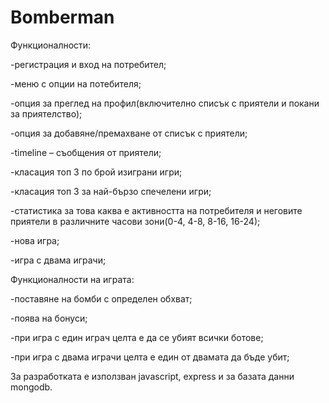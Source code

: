 # Bomberman

Функционалности:

-регистрация и вход на потребител;

-меню с опции на потебителя;

-опция за преглед на профил(включително списък с приятели и покани за приятелство);

-опция за добавяне/премахване от списък с приятели;

-timeline – съобщения от приятели;

-класация топ 3 по брой изиграни игри;

-класация топ 3 за най-бързо спечелени игри;

-статистика за това каква е активността на потребителя и неговите приятели в различните часови зони(0-4, 4-8, 8-16, 16-24);

-нова игра;

-игра с двама играчи;

Функционалности на играта:

-поставяне на бомби с определен обхват;

-поява на бонуси;

-при игра с един играч целта е да се убият всички ботове;

-при игра с двама играчи целта е един от двамата да бъде убит;

За разработката е използван javascript, express и за базата данни mongodb.
